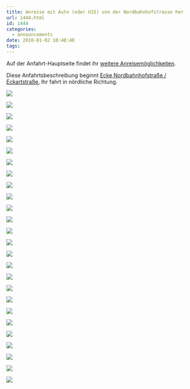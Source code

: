 ```yaml
---
title: Anreise mit Auto (oder U15) von der Nordbahnhofstrasse her
url: 1444.html
id: 1444
categories:
  - announcements
date: 2010-01-02 10:48:48
tags:
---
```


Auf der Anfahrt-Hauptseite findet ihr [weitere Anreisemöglichkeiten](https://blog.shackspace.de/?page_id=713).

Diese Anfahrtsbeschreibung beginnt [Ecke Nordbahnhofstraße / Eckartstraße](http://www.openstreetmap.org/?mlat=48.79500&amp;mlon=9.19000&amp;zoom=17&amp;layers=B000FTF), Ihr fahrt in nördliche Richtung.

[![](../wp-content/uploads/2010/05/img_3394-h600-label.png)](../wp-content/uploads/2010/05/img_3394-h600-label.png)

[![](../wp-content/uploads/2010/05/img_3395-h600-label.png)](../wp-content/uploads/2010/05/img_3395-h600-label.png)

[![](../wp-content/uploads/2010/05/img_3396-h600-label.png)](../wp-content/uploads/2010/05/img_3396-h600-label.png)

[![](../wp-content/uploads/2010/05/img_3397-h600-label.png)](../wp-content/uploads/2010/05/img_3397-h600-label.png)

[![](../wp-content/uploads/2010/05/img_3398-h600-label.png)](../wp-content/uploads/2010/05/img_3398-h600-label.png)

[![](../wp-content/uploads/2010/05/img_3399-h600-label.png)](../wp-content/uploads/2010/05/img_3399-h600-label.png)

[![](../wp-content/uploads/2010/05/img_3400-h600-label.png)](../wp-content/uploads/2010/05/img_3400-h600-label.png)

[![](../wp-content/uploads/2010/05/img_3401-h600-label.png)](../wp-content/uploads/2010/05/img_3401-h600-label.png)

[![](../wp-content/uploads/2010/05/img_3402-h600-label.png)](../wp-content/uploads/2010/05/img_3402-h600-label.png)

[![](../wp-content/uploads/2010/05/img_3403-h600-label.png)](../wp-content/uploads/2010/05/img_3403-h600-label.png)

[![](../wp-content/uploads/2010/05/img_3404-h600-label.png)](../wp-content/uploads/2010/05/img_3404-h600-label.png)

[![](../wp-content/uploads/2010/05/img_3406-h600-label.png)](../wp-content/uploads/2010/05/img_3406-h600-label.png)

[![](../wp-content/uploads/2010/05/img_3407-h600-label.png)](../wp-content/uploads/2010/05/img_3407-h600-label.png)

[![](../wp-content/uploads/2010/05/img_3408-h600-label.png)](../wp-content/uploads/2010/05/img_3408-h600-label.png)

[![](../wp-content/uploads/2010/05/img_3409-h600-label.png)](../wp-content/uploads/2010/05/img_3409-h600-label.png)

[![](../wp-content/uploads/2010/05/img_3410-h600-label.png)](../wp-content/uploads/2010/05/img_3410-h600-label.png)

[![](../wp-content/uploads/2010/05/img_3411-h600-label.png)](../wp-content/uploads/2010/05/img_3411-h600-label.png)

[![](../wp-content/uploads/2010/05/img_3412-h600-label.png)](../wp-content/uploads/2010/05/img_3412-h600-label.png)

[![](../wp-content/uploads/2010/05/img_3413-h600-label.png)](../wp-content/uploads/2010/05/img_3413-h600-label.png)

[![](../wp-content/uploads/2010/05/img_3414-h600-label.png)](../wp-content/uploads/2010/05/img_3414-h600-label.png)

[![](../wp-content/uploads/2010/05/img_3415-h600-label.png)](../wp-content/uploads/2010/05/img_3415-h600-label.png)

[![](../wp-content/uploads/2010/05/img_3416-h600-label.png)](../wp-content/uploads/2010/05/img_3416-h600-label.png)

[![](../wp-content/uploads/2010/05/img_3417-h600-label.png)](../wp-content/uploads/2010/05/img_3417-h600-label.png)

[![](../wp-content/uploads/2010/05/img_3418-h600-label.png)](../wp-content/uploads/2010/05/img_3418-h600-label.png)

[![](../wp-content/uploads/2010/05/img_3419-h600-label.png)](../wp-content/uploads/2010/05/img_3419-h600-label.png)

[![](../wp-content/uploads/2010/05/img_3420-h600-label.png)](../wp-content/uploads/2010/05/img_3420-h600-label.png)